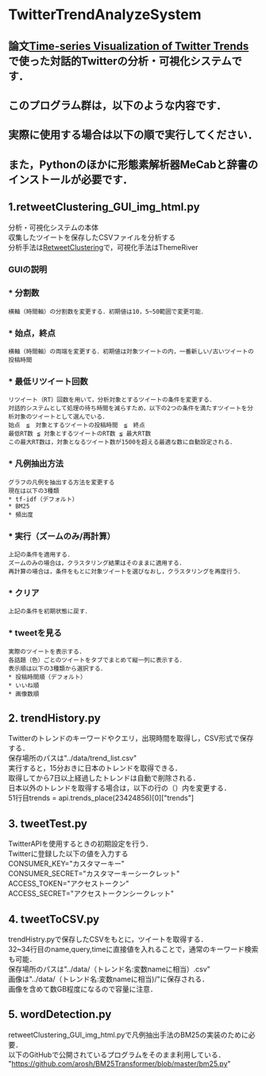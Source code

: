 # TwitterTrendAnalyzeSystem
## 論文[Time-series Visualization of Twitter Trends](https://www.scitepress.org/Link.aspx?doi=10.5220/0008964802010208)で使った対話的Twitterの分析・可視化システムです．

## このプログラム群は，以下のような内容です．  
## 実際に使用する場合は以下の順で実行してください．  
## また，Pythonのほかに形態素解析器MeCabと辞書のインストールが必要です．  

## 1.retweetClustering_GUI_img_html.py
  分析・可視化システムの本体  
  収集したツイートを保存したCSVファイルを分析する  
  分析手法は[RetweetClustering](https://dl.acm.org/doi/10.1145/3106426.3106451)で，可視化手法はThemeRiver  
  ### GUIの説明  
  ### * 分割数
    横軸（時間軸）の分割数を変更する．初期値は10，5~50範囲で変更可能．  
  ### * 始点，終点
    横軸（時間軸）の両端を変更する．初期値は対象ツイートの内，一番新しい/古いツイートの投稿時間  
  ### * 最低リツイート回数
    リツイート（RT）回数を用いて，分析対象とするツイートの条件を変更する．  
    対話的システムとして処理の待ち時間を減らすため，以下の2つの条件を満たすツイートを分析対象のツイートとして選んでいる．  
    始点　≦　対象とするツイートの投稿時間　≦　終点    
    最低RT数 ≦ 対象とするツイートのRT数 ≦ 最大RT数  
    この最大RT数は，対象となるツイート数が1500を超える最適な数に自動設定される．  
  ### * 凡例抽出方法
    グラフの凡例を抽出する方法を変更する  
    現在は以下の3種類  
    * tf-idf（デフォルト）  
    * BM25  
    * 頻出度  
  ### * 実行（ズームのみ/再計算）
    上記の条件を適用する．  
    ズームのみの場合は，クラスタリング結果はそのままに適用する．  
    再計算の場合は，条件をもとに対象ツイートを選びなおし，クラスタリングを再度行う．  
  ### * クリア
    上記の条件を初期状態に戻す．  
  ### * tweetを見る
    実際のツイートを表示する．  
    各話題（色）ごとのツイートをタブでまとめて縦一列に表示する．  
    表示順は以下の3種類から選択する．  
    * 投稿時間順（デフォルト）
    * いいね順
    * 画像数順
    
## 2. trendHistory.py
  Twitterのトレンドのキーワードやクエリ，出現時間を取得し，CSV形式で保存する．  
  保存場所のパスは"../data/trend_list.csv"  
  実行すると，15分おきに日本のトレンドを取得できる．  
  取得してから7日以上経過したトレンドは自動で削除される．  
  日本以外のトレンドを取得する場合は，以下の行の（）内を変更する．  
  51行目trends = api.trends_place(23424856)[0]["trends"]  
  
## 3. tweetTest.py
  TwitterAPIを使用するときの初期設定を行う．  
  Twitterに登録した以下の値を入力する  
  CONSUMER_KEY="カスタマーキー"  
  CONSUMER_SECRET="カスタマーキーシークレット"  
  ACCESS_TOKEN="アクセストークン"  
  ACCESS_SECRET="アクセストークンシークレット"  

## 4. tweetToCSV.py
  trendHistry.pyで保存したCSVをもとに，ツイートを取得する．  
  32~34行目のname,query,timeに直接値を入れることで，通常のキーワード検索も可能．  
  保存場所のパスは"../data/（トレンド名:変数nameに相当）.csv"  
  画像は"../data/（トレンド名:変数nameに相当)/"に保存される．  
  画像を含めて数GB程度になるので容量に注意．  
  
## 5. wordDetection.py
  retweetClustering_GUI_img_html.pyで凡例抽出手法のBM25の実装のために必要．  
  以下のGitHubで公開されているプログラムをそのまま利用している．  
  "https://github.com/arosh/BM25Transformer/blob/master/bm25.py"  
  
  
